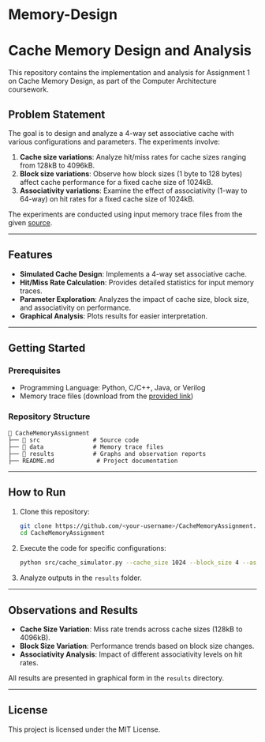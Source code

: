 # Memory-Design

# Cache Memory Design and Analysis

This repository contains the implementation and analysis for Assignment 1 on Cache Memory Design, as part of the Computer Architecture coursework.

## Problem Statement

The goal is to design and analyze a 4-way set associative cache with various configurations and parameters. The experiments involve:

1. **Cache size variations**: Analyze hit/miss rates for cache sizes ranging from 128kB to 4096kB.
2. **Block size variations**: Observe how block sizes (1 byte to 128 bytes) affect cache performance for a fixed cache size of 1024kB.
3. **Associativity variations**: Examine the effect of associativity (1-way to 64-way) on hit rates for a fixed cache size of 1024kB.

The experiments are conducted using input memory trace files from the given [source](https://cseweb.ucsd.edu/classes/fa07/cse240a/proj1-traces.tar.gz).

---

## Features

- **Simulated Cache Design**: Implements a 4-way set associative cache.
- **Hit/Miss Rate Calculation**: Provides detailed statistics for input memory traces.
- **Parameter Exploration**: Analyzes the impact of cache size, block size, and associativity on performance.
- **Graphical Analysis**: Plots results for easier interpretation.

---

## Getting Started

### Prerequisites

- Programming Language: Python, C/C++, Java, or Verilog
- Memory trace files (download from the [provided link](https://cseweb.ucsd.edu/classes/fa07/cse240a/proj1-traces.tar.gz))

### Repository Structure

```
📂 CacheMemoryAssignment
├── 📂 src               # Source code
├── 📂 data              # Memory trace files
├── 📂 results           # Graphs and observation reports
├── README.md            # Project documentation
```

---

## How to Run

1. Clone this repository:
   ```bash
   git clone https://github.com/<your-username>/CacheMemoryAssignment.git
   cd CacheMemoryAssignment
   ```

2. Execute the code for specific configurations:
   ```bash
   python src/cache_simulator.py --cache_size 1024 --block_size 4 --associativity 4
   ```

3. Analyze outputs in the `results` folder.

---

## Observations and Results

- **Cache Size Variation**: Miss rate trends across cache sizes (128kB to 4096kB).
- **Block Size Variation**: Performance trends based on block size changes.
- **Associativity Analysis**: Impact of different associativity levels on hit rates.

All results are presented in graphical form in the `results` directory.

---

## License

This project is licensed under the MIT License.
